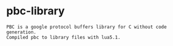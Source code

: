 # pbc-library
	PBC is a google protocol buffers library for C without code generation.
	Compiled pbc to library files with lua5.1.
